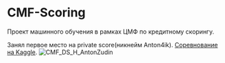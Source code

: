 # CMF-Scoring

Проект машинного обучения в рамках ЦМФ по кредитному скорингу.

Занял первое место на private score(никнейм Anton4ik). [Соревнование на Kaggle](https://www.kaggle.com/competitions/cmf-2022-bank-scoring-case/leaderboard).
![CMF_DS_H_AntonZudin](https://user-images.githubusercontent.com/92635317/221643053-8be459bf-9981-4f6f-b88c-de8c0db48609.jpg)
